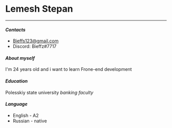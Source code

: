 # **Lemesh Stepan**
----------------------------
#### *Contacts*
* Bieffs123@gmail.com
* Discord: Bieffz#7717

#### *About myself*
I'm 24 years old and i want to learn Frone-end development

#### *Education*
Polesskiy state university
*banking faculty*

#### *Language* 
* English - A2
* Russian - native


